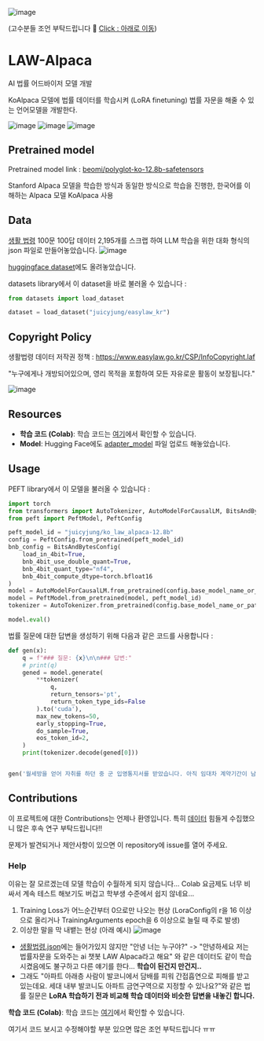![image](https://github.com/juicyjung/LAW-Alpaca/assets/83687471/c1b4612c-7099-4cd7-8044-444f9f31c710)

(고수분들 조언 부탁드립니다 🙏 [Click : 아래로 이동](https://github.com/juicyjung/LAW-Alpaca#help))

# LAW-Alpaca

AI 법률 어드바이저 모델 개발

KoAlpaca 모델에 법률 데이터를 학습시켜 (LoRA finetuning) 법률 자문을 해줄 수 있는 언어모델을 개발한다.

![image](https://github.com/juicyjung/LAW-Alpaca/assets/83687471/8f6550d7-35a3-45af-98c8-1704c530368d)
![image](https://github.com/juicyjung/LAW-Alpaca/assets/83687471/3078da85-5eb0-4448-9d29-5f5baf1383bc)
![image](https://github.com/juicyjung/LAW-Alpaca/assets/83687471/9897cbdc-f995-459d-b6a7-8f8a4dcced85)



## Pretrained model
Pretrained model link : [beomi/polyglot-ko-12.8b-safetensors](https://huggingface.co/beomi/polyglot-ko-12.8b-safetensors)

Stanford Alpaca 모델을 학습한 방식과 동일한 방식으로 학습을 진행한, 한국어를 이해하는 Alpaca 모델 KoAlpaca 사용

## Data
[생활 법령](https://www.easylaw.go.kr/CSP/Main.laf) 100문 100답 데이터 2,195개를 스크랩 하여 LLM 학습을 위한 대화 형식의 json 파일로 만들어놓았습니다.
![image](https://github.com/juicyjung/LAW-Alpaca/assets/83687471/f9d81285-3a2f-445f-895e-f3f5c2ef9ee5)


[huggingface dataset](https://huggingface.co/datasets/juicyjung/easylaw_kr)에도 올려놓았습니다.

datasets library에서 이 dataset을 바로 불러올 수 있습니다 :

```python
from datasets import load_dataset

dataset = load_dataset("juicyjung/easylaw_kr")
```

## Copyright Policy

생활법령 데이터 저작권 정책 : https://www.easylaw.go.kr/CSP/InfoCopyright.laf

"누구에게나 개방되어있으며, 영리 목적을 포함하여 모든 자유로운 활동이 보장됩니다."

![image](https://github.com/juicyjung/LAW-Alpaca/assets/83687471/7704897e-4775-401c-a075-526b9c9fd211)

## Resources

- **학습 코드 (Colab)**: 학습 코드는 [여기](https://colab.research.google.com/drive/1OjyOK1JGg10QKYjEWsHchX1CiWiEH_si?usp=sharing)에서 확인할 수 있습니다.
- **Model**: Hugging Face에도 [adapter_model](https://huggingface.co/juicyjung/ko_law_alpaca-12.8b) 파일 업로드 해놓았습니다.


## Usage

PEFT library에서 이 모델을 불러올 수 있습니다 :

```python
import torch
from transformers import AutoTokenizer, AutoModelForCausalLM, BitsAndBytesConfig
from peft import PeftModel, PeftConfig

peft_model_id = "juicyjung/ko_law_alpaca-12.8b"
config = PeftConfig.from_pretrained(peft_model_id)
bnb_config = BitsAndBytesConfig(
    load_in_4bit=True,
    bnb_4bit_use_double_quant=True,
    bnb_4bit_quant_type="nf4",
    bnb_4bit_compute_dtype=torch.bfloat16
)
model = AutoModelForCausalLM.from_pretrained(config.base_model_name_or_path, quantization_config=bnb_config, device_map={"":0})
model = PeftModel.from_pretrained(model, peft_model_id)
tokenizer = AutoTokenizer.from_pretrained(config.base_model_name_or_path)

model.eval()
```

법률 질문에 대한 답변을 생성하기 위해 다음과 같은 코드를 사용합니다 :

```python
def gen(x):
    q = f"### 질문: {x}\n\n### 답변:"
    # print(q)
    gened = model.generate(
        **tokenizer(
            q, 
            return_tensors='pt', 
            return_token_type_ids=False
        ).to('cuda'), 
        max_new_tokens=50,
        early_stopping=True,
        do_sample=True,
        eos_token_id=2,
    )
    print(tokenizer.decode(gened[0]))


gen('월세방을 얻어 자취를 하던 중 군 입영통지서를 받았습니다. 아직 임대차 계약기간이 남았는데 보증금을 돌려받을 수 있을까요?')
```

## Contributions

이 프로젝트에 대한 Contributions는 언제나 환영입니다. 특히 [데이터](https://github.com/juicyjung/LAW-Alpaca/blob/main/%EC%83%9D%ED%99%9C%EB%B2%95%EB%A0%B9.json) 힘들게 수집했으니 많은 후속 연구 부탁드립니다!!

문제가 발견되거나 제안사항이 있으면 이 repository에 issue를 열어 주세요.

### Help

이유는 잘 모르겠는데 모델 학습이 수월하게 되지 않습니다... Colab 요금제도 너무 비싸서 계속 테스트 해보기도 버겁고 학부생 수준에서 쉽지 않네요...

1. Training Loss가 어느순간부터 0으로만 나오는 현상 (LoraConfig의 r을 16 이상으로 올리거나 TrainingArguments epoch을 6 이상으로 늘릴 때 주로 발생)
2. 이상한 말을 막 내뱉는 현상 (아래 예시)
![image](https://github.com/juicyjung/LAW-Alpaca/assets/83687471/c18ed7ce-4188-4ce3-b637-7d65d96c22fa)
- [생활법령.json](https://github.com/juicyjung/LAW-Alpaca/blob/main/%EC%83%9D%ED%99%9C%EB%B2%95%EB%A0%B9.json)에는 들어가있지 않지만 "안녕 너는 누구야?" -> "안녕하세요 저는 법률자문을 도와주는 ai 챗봇 LAW Alpaca라고 해요" 와 같은 데이터도 같이 학습시켰음에도 불구하고 다른 얘기를 한다... **학습이 된건지 만건지..**
- 그래도 "아파트 아래층 사람이 발코니에서 담배를 피워 간접흡연으로 피해를 받고 있는데요. 세대 내부 발코니도 아파트 금연구역으로 지정할 수 있나요?"와 같은 법률 질문은 **LoRA 학습하기 전과 비교해 학습 데이터와 비슷한 답변을 내놓긴 합니다.**

**학습 코드 (Colab)**: 학습 코드는 [여기](https://colab.research.google.com/drive/1OjyOK1JGg10QKYjEWsHchX1CiWiEH_si?usp=sharing)에서 확인할 수 있습니다.

여기서 코드 보시고 수정해야할 부분 있으면 많은 조언 부탁드립니다 ㅠㅠ
